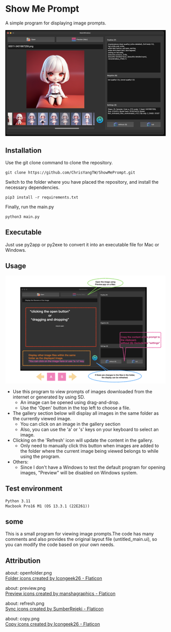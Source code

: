 # Show Me Prompt
A simple program for displaying image prompts.

![sample.png](examples/sample.png)

## Installation
Use the git clone command to clone the repository.
```
git clone https://github.com/ChrisYangTW/ShowMePrompt.git
```
Switch to the folder where you have placed the repository,
and install the necessary dependencies.
```
pip3 install -r requirements.txt
```
Finally, run the main.py
```
python3 main.py
```

## Executable
Just use py2app or py2exe to convert it into an executable file for Mac or Windows.

## Usage
![usage](examples/usage.png)
* Use this program to view prompts of images downloaded from the internet or generated by using SD.
  * An image can be opened using drag-and-drop.
  * Use the 'Open' button in the top left to choose a file.
* The gallery section below will display all images in the same folder as the currently viewed image.
  * You can click on an image in the gallery section
  * Also, you can use the 'a' or 's' keys on your keyboard to select an image.
* Clicking on the 'Refresh' icon will update the content in the gallery.
  * Only need to manually click this button when images are added to the folder where the current image being viewed belongs to while using the program.
* Others:
  * Since I don't have a Windows to test the default program for opening images, "Preview" will be disabled on Windows system.

## Test environment
```
Python 3.11
Macbook Pro16 M1 (OS 13.3.1 (22E261))
```

## some
This is a small program for viewing image prompts.The code has many comments and also provides the original layout file (untitled_main.ui), so you can modify the code based on your own needs.

## Attribution
about: openfolder.png  
<a href="https://www.flaticon.com/free-icons/folder" title="folder icons">
Folder icons created by Icongeek26 - Flaticon</a>

about: preview.png  
<a href="https://www.flaticon.com/free-icons/preview" title="preview icons">
Preview icons created by manshagraphics - Flaticon</a>

about: refresh.png  
<a href="https://www.flaticon.com/free-icons/sync" title="sync icons">
Sync icons created by SumberRejeki - Flaticon</a>

about: copy.png  
<a href="https://www.flaticon.com/free-icons/copy" title="copy icons">
Copy icons created by Icongeek26 - Flaticon</a>
